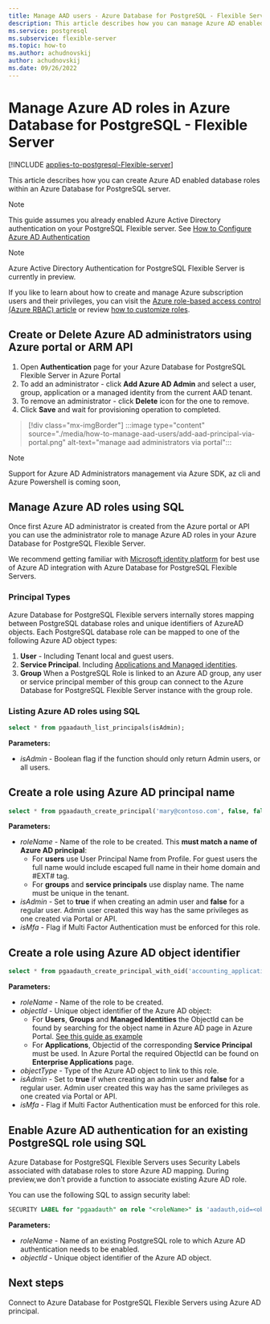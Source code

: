 ```yaml
---
title: Manage AAD users - Azure Database for PostgreSQL - Flexible Server
description: This article describes how you can manage Azure AD enabled roles to interact with an Azure Database for PostgreSQL - Flexible Server.
ms.service: postgresql
ms.subservice: flexible-server
ms.topic: how-to
ms.author: achudnovskij
author: achudnovskij
ms.date: 09/26/2022
---
```


# Manage Azure AD roles in Azure Database for PostgreSQL - Flexible Server

[!INCLUDE [applies-to-postgresql-Flexible-server](../includes/applies-to-postgresql-Flexible-server.md)]

This article describes how you can create Azure AD enabled database roles within an Azure Database for PostgreSQL server.

> [!NOTE]
> This guide assumes you already enabled Azure Active Directory authentication on your PostgreSQL Flexible server.
> See [How to Configure Azure AD Authentication](./how-to-configure-sign-in-azure-ad-authentication.md)

> [!NOTE]
> Azure Active Directory Authentication for PostgreSQL Flexible Server is currently in preview.

If you like to learn about how to create and manage Azure subscription users and their privileges, you can visit the [Azure role-based access control (Azure RBAC) article](../../role-based-access-control/built-in-roles.md) or review [how to customize roles](../../role-based-access-control/custom-roles.md).

## Create or Delete Azure AD administrators using Azure portal or ARM API

1. Open **Authentication** page for your Azure Database for PostgreSQL Flexible Server in Azure Portal
1. To add an administrator - click **Add Azure AD Admin**  and select a user, group, application or a managed identity from the current AAD tenant.
1. To remove an administrator - click **Delete** icon for the one to remove.
1. Click **Save** and wait for provisioning operation to completed.

> [!div class="mx-imgBorder"]
> :::image type="content" source="./media/how-to-manage-aad-users/add-aad-principal-via-portal.png" alt-text="manage aad administrators via portal":::

> [!NOTE]
> Support for Azure AD Administrators management via Azure SDK, az cli and Azure Powershell is coming soon,

## Manage Azure AD roles using SQL

Once first Azure AD administrator is created from the Azure portal or API you can use the administrator role to manage Azure AD roles in your Azure Database for PostgreSQL Flexible Server.

We recommend getting familiar with [Microsoft identity platform](../../articles\active-directory\develop\v2-overview.md) for best use of Azure AD integration with Azure Database for PostgreSQL Flexible Servers.

### Principal Types

Azure Database for PostgreSQL Flexible servers internally stores mapping between PostgreSQL database roles and unique identifiers of AzureAD objects.
Each PostgreSQL database role can be mapped to one of the following Azure AD object types:

1. **User** - Including Tenant local and guest users.
2. **Service Principal**. Including [Applications and Managed identities](../../articles\active-directory\develop\app-objects-and-service-principals.md).
3. **Group**  When a PostgreSQL Role is linked to an Azure AD group, any user or service principal member of this group can connect to the Azure Database for PostgreSQL Flexible Server instance with the group role.

### Listing Azure AD roles using SQL

```sql
select * from pgaadauth_list_principals(isAdmin);
```

**Parameters:**
- *isAdmin* - Boolean flag if the function should only return Admin users, or all users.

## Create a role using Azure AD principal name

```sql
select * from pgaadauth_create_principal('mary@contoso.com', false, false);
```

**Parameters:**
- *roleName* - Name of the role to be created. This **must match a name of Azure AD principal**:
   - For **users** use User Principal Name from Profile. For guest users the full name would include escaped full name in their home domain and #EXT# tag.
   - For **groups** and **service principals** use display name. The name must be unique in the tenant.
- *isAdmin* - Set to **true** if when creating an admin user and **false** for a regular user. Admin user created this way has the same privileges as one created via Portal or API.
- *isMfa* - Flag if Multi Factor Authentication must be enforced for this role.

## Create a role using Azure AD object identifier

```sql
select * from pgaadauth_create_principal_with_oid('accounting_application', '00000000-0000-0000-0000-000000000000', 'service', false, false);
```

**Parameters:**
- *roleName* - Name of the role to be created.
- *objectId* - Unique object identifier of the Azure AD object:
   - For **Users**, **Groups** and **Managed Identities** the ObjectId can be found by searching for the object name in Azure AD page in Azure Portal.    [See this guide as example](https://learn.microsoft.com/en-us/partner-center/find-ids-and-domain-names)
   - For **Applications**, Objectid of the corresponding **Service Principal** must be used. In Azure Portal the required ObjectId can be found on **Enterprise Applications** page.
- *objectType* - Type of the Azure AD object to link to this role.
- *isAdmin* - Set to **true** if when creating an admin user and **false** for a regular user. Admin user created this way has the same privileges as one created via Portal or API.
- *isMfa* - Flag if Multi Factor Authentication must be enforced for this role.

## Enable Azure AD authentication for an existing PostgreSQL role using SQL

Azure Database for PostgreSQL Flexible Servers uses Security Labels associated with database roles to store Azure AD mapping.
During preview,we don't provide a function to associate existing Azure AD role.

You can use the following SQL to assign security label:
```sql
SECURITY LABEL for "pgaadauth" on role "<roleName>" is 'aadauth,oid=<objectId>'
```

**Parameters:**
- *roleName* - Name of an existing PostgreSQL role to which Azure AD authentication needs to be enabled.
- *objectId* - Unique object identifier of the Azure AD object.


## Next steps

Connect to Azure Database for PostgreSQL Flexible Servers using Azure AD principal.
